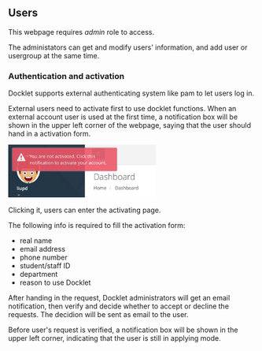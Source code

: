 ## Users ##

This webpage requires *admin* role to access.

The administators can get and modify users' information,
and add user or usergroup at the same time.


###  Authentication and activation ###

Docklet supports external authenticating system like pam to let users log in.

External users need to activate first to use docklet functions. When an external account user is used at the first time, a notification box will be shown in the upper left corner of the webpage, saying that the user should hand in a activation form.

<img src="../images/user_init.png" width="300" alt="user activation">

Clicking it, users can enter the activating page. 

The following info is required to fill the activation form:

- real name 
- email address
- phone number
- student/staff ID
- department
- reason to use Docklet 

After handing in the request, Docklet administrators will get an email notification, then verify and decide whether to accept or decline the requests. The decidion will be sent as email to the user.

Before user's request is verified, a notification box will be shown in the upper left corner, indicating that the user is still in applying mode. 
